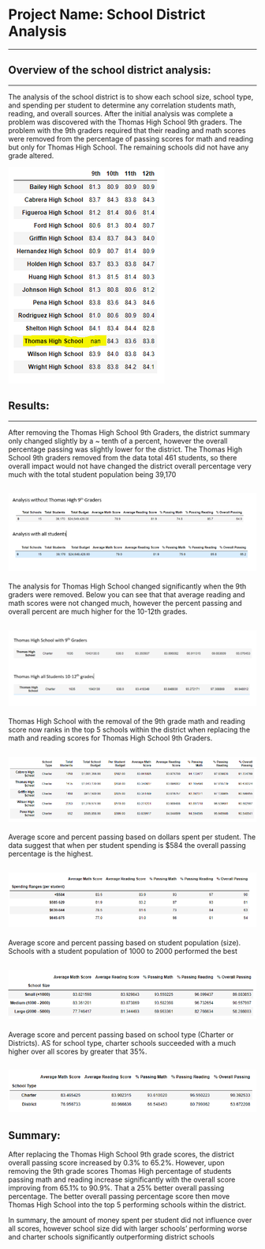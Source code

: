 # Project Name: School District Analysis
---

## Overview of the school district analysis: 
---
The analysis of the school district is to show each school size, school type, and spending per student to determine any correlation 
students math, reading, and overall sources.  After the initial analysis was complete a problem was discovered with the 
Thomas High School 9th graders.  The problem with the 9th graders required that their reading and math scores were removed from 
the percentage of passing scores for math and reading but only for Thomas High School.  The remaining schools did not have any grade altered.  

![Thomas High School 9th Graders Removed](/Resources/Thomas_9thGrade_removed.PNG)
 

## Results: 
---
After removing the Thomas High School 9th Graders, the district summary only changed slightly by a ~ tenth of a percent, however the overall 
percentage passing was slightly lower for the district.  The Thomas High School 9th graders removed from the data total 461 students, so 
there overall impact would not have changed the district overall percentage very much with the total student population being 39,170

![District Analysis](/Resources/district_analysis_summary.PNG)
---

The analysis for Thomas High School changed significantly when the 9th graders were removed.  Below you can see that
that average reading and math scores were not changed much, however the percent passing and overall percent are much higher for the 10-12th
grades.

![Thomas High School Summary](/Resources/school_analysis.PNG)
---
  
Thomas High School with the removal of the 9th grade math and reading score now ranks in the top 5 schools within the district when
replacing the math and reading scores for Thomas High School 9th Graders.

![Top Performing Schools](/Resources/top_performing_schools.PNG) 
---
Average score and percent passing based on dollars spent per student.  The data suggest that when per student spending is $584 the 
overall passing percentage is the highest.  

![Per Student Spending](/Resources/per_student_spending.PNG)
---

Average score and percent passing based on student population (size).  Schools with a student population of 1000 to 2000 performed the best

![School Size](/Resources/school_size.PNG)
---
Average score and percent passing based on school type (Charter or Districts).  AS for school type, charter schools succeeded with a much higher
over all scores by greater that 35%.  

![School Type](/Resources/school_type.PNG)
---

## Summary: 
After replacing the Thomas High School 9th grade scores, the district overall passing score increased by 0.3% to 65.2%.  However, upon
removing the 9th grade scores Thomas High percentage of students passing math and reading increase significantly with the overall score 
improving from 65.1% to 90.9%.  That a 25% better overall passing percentage.  The better overall passing percentage score then move 
Thomas High School into the top 5 performing schools within the district. 

In summary, the amount of money spent per student did not influence over all scores, however school size did with larger schools’ performing 
worse and charter schools significantly outperforming district schools 

